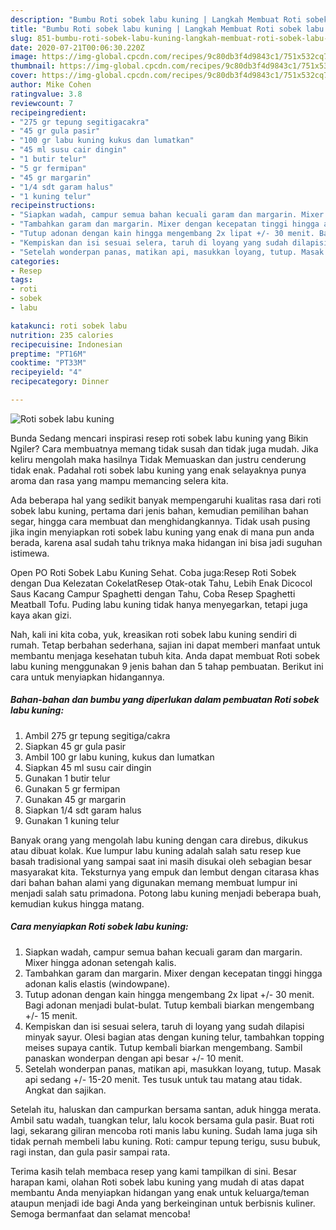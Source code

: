 ```yaml
---
description: "Bumbu Roti sobek labu kuning | Langkah Membuat Roti sobek labu kuning Yang Sedap"
title: "Bumbu Roti sobek labu kuning | Langkah Membuat Roti sobek labu kuning Yang Sedap"
slug: 851-bumbu-roti-sobek-labu-kuning-langkah-membuat-roti-sobek-labu-kuning-yang-sedap
date: 2020-07-21T00:06:30.220Z
image: https://img-global.cpcdn.com/recipes/9c80db3f4d9843c1/751x532cq70/roti-sobek-labu-kuning-foto-resep-utama.jpg
thumbnail: https://img-global.cpcdn.com/recipes/9c80db3f4d9843c1/751x532cq70/roti-sobek-labu-kuning-foto-resep-utama.jpg
cover: https://img-global.cpcdn.com/recipes/9c80db3f4d9843c1/751x532cq70/roti-sobek-labu-kuning-foto-resep-utama.jpg
author: Mike Cohen
ratingvalue: 3.8
reviewcount: 7
recipeingredient:
- "275 gr tepung segitigacakra"
- "45 gr gula pasir"
- "100 gr labu kuning kukus dan lumatkan"
- "45 ml susu cair dingin"
- "1 butir telur"
- "5 gr fermipan"
- "45 gr margarin"
- "1/4 sdt garam halus"
- "1 kuning telur"
recipeinstructions:
- "Siapkan wadah, campur semua bahan kecuali garam dan margarin. Mixer hingga adonan setengah kalis."
- "Tambahkan garam dan margarin. Mixer dengan kecepatan tinggi hingga adonan kalis elastis (windowpane)."
- "Tutup adonan dengan kain hingga mengembang 2x lipat +/- 30 menit. Bagi adonan menjadi bulat-bulat. Tutup kembali biarkan mengembang +/- 15 menit."
- "Kempiskan dan isi sesuai selera, taruh di loyang yang sudah dilapisi minyak sayur. Olesi bagian atas dengan kuning telur, tambahkan topping meises supaya cantik. Tutup kembali biarkan mengembang. Sambil panaskan wonderpan dengan api besar +/- 10 menit."
- "Setelah wonderpan panas, matikan api, masukkan loyang, tutup. Masak api sedang +/- 15-20 menit. Tes tusuk untuk tau matang atau tidak. Angkat dan sajikan."
categories:
- Resep
tags:
- roti
- sobek
- labu

katakunci: roti sobek labu 
nutrition: 235 calories
recipecuisine: Indonesian
preptime: "PT16M"
cooktime: "PT33M"
recipeyield: "4"
recipecategory: Dinner

---
```



![Roti sobek labu kuning](https://img-global.cpcdn.com/recipes/9c80db3f4d9843c1/751x532cq70/roti-sobek-labu-kuning-foto-resep-utama.jpg)

Bunda Sedang mencari inspirasi resep roti sobek labu kuning yang Bikin Ngiler? Cara membuatnya memang tidak susah dan tidak juga mudah. Jika keliru mengolah maka hasilnya Tidak Memuaskan dan justru cenderung tidak enak. Padahal roti sobek labu kuning yang enak selayaknya punya aroma dan rasa yang mampu memancing selera kita.

Ada beberapa hal yang sedikit banyak mempengaruhi kualitas rasa dari roti sobek labu kuning, pertama dari jenis bahan, kemudian pemilihan bahan segar, hingga cara membuat dan menghidangkannya. Tidak usah pusing jika ingin menyiapkan roti sobek labu kuning yang enak di mana pun anda berada, karena asal sudah tahu triknya maka hidangan ini bisa jadi suguhan istimewa.

Open PO Roti Sobek Labu Kuning Sehat. Coba juga:Resep Roti Sobek dengan Dua Kelezatan CokelatResep Otak-otak Tahu, Lebih Enak Dicocol Saus Kacang Campur Spaghetti dengan Tahu, Coba Resep Spaghetti Meatball Tofu. Puding labu kuning tidak hanya menyegarkan, tetapi juga kaya akan gizi.


Nah, kali ini kita coba, yuk, kreasikan roti sobek labu kuning sendiri di rumah. Tetap berbahan sederhana, sajian ini dapat memberi manfaat untuk membantu menjaga kesehatan tubuh kita. Anda dapat membuat Roti sobek labu kuning menggunakan 9 jenis bahan dan 5 tahap pembuatan. Berikut ini cara untuk menyiapkan hidangannya.

<!--inarticleads1-->

##### Bahan-bahan dan bumbu yang diperlukan dalam pembuatan Roti sobek labu kuning:

1. Ambil 275 gr tepung segitiga/cakra
1. Siapkan 45 gr gula pasir
1. Ambil 100 gr labu kuning, kukus dan lumatkan
1. Siapkan 45 ml susu cair dingin
1. Gunakan 1 butir telur
1. Gunakan 5 gr fermipan
1. Gunakan 45 gr margarin
1. Siapkan 1/4 sdt garam halus
1. Gunakan 1 kuning telur


Banyak orang yang mengolah labu kuning dengan cara direbus, dikukus atau dibuat kolak. Kue lumpur labu kuning adalah salah satu resep kue basah tradisional yang sampai saat ini masih disukai oleh sebagian besar masyarakat kita. Teksturnya yang empuk dan lembut dengan citarasa khas dari bahan bahan alami yang digunakan memang membuat lumpur ini menjadi salah satu primadona. Potong labu kuning menjadi beberapa buah, kemudian kukus hingga matang. 

<!--inarticleads2-->

##### Cara menyiapkan Roti sobek labu kuning:

1. Siapkan wadah, campur semua bahan kecuali garam dan margarin. Mixer hingga adonan setengah kalis.
1. Tambahkan garam dan margarin. Mixer dengan kecepatan tinggi hingga adonan kalis elastis (windowpane).
1. Tutup adonan dengan kain hingga mengembang 2x lipat +/- 30 menit. Bagi adonan menjadi bulat-bulat. Tutup kembali biarkan mengembang +/- 15 menit.
1. Kempiskan dan isi sesuai selera, taruh di loyang yang sudah dilapisi minyak sayur. Olesi bagian atas dengan kuning telur, tambahkan topping meises supaya cantik. Tutup kembali biarkan mengembang. Sambil panaskan wonderpan dengan api besar +/- 10 menit.
1. Setelah wonderpan panas, matikan api, masukkan loyang, tutup. Masak api sedang +/- 15-20 menit. Tes tusuk untuk tau matang atau tidak. Angkat dan sajikan.


Setelah itu, haluskan dan campurkan bersama santan, aduk hingga merata. Ambil satu wadah, tuangkan telur, lalu kocok bersama gula pasir. Buat roti lagi, sekarang giliran mencoba roti manis labu kuning. Sudah lama juga sih tidak pernah membeli labu kuning. Roti: campur tepung terigu, susu bubuk, ragi instan, dan gula pasir sampai rata. 

Terima kasih telah membaca resep yang kami tampilkan di sini. Besar harapan kami, olahan Roti sobek labu kuning yang mudah di atas dapat membantu Anda menyiapkan hidangan yang enak untuk keluarga/teman ataupun menjadi ide bagi Anda yang berkeinginan untuk berbisnis kuliner. Semoga bermanfaat dan selamat mencoba!
